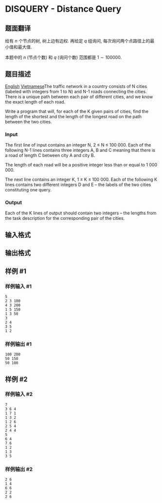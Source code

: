 # DISQUERY - Distance Query

## 题面翻译

给有 $n$ 个节点的树, 树上边有边权. 再给定 $q$ 组询问, 每次询问两个点路径上的最小值和最大值.

本题中的 $n$ (节点个数) 和 $q$ (询问个数) 范围都是 $1 \sim 100000$.

## 题目描述

[English](https://www.spoj.com/problems/DISQUERY/en/) [Vietnamese](https://www.spoj.com/problems/DISQUERY/vn/)The traffic network in a country consists of N cities (labeled with integers from 1 to N) and N-1 roads connecting the cities. There is a unique path between each pair of different cities, and we know the exact length of each road.

Write a program that will, for each of the K given pairs of cities, find the length of the shortest and the length of the longest road on the path between the two cities.

### Input

The first line of input contains an integer N, 2 ≤ N ≤ 100 000. Each of the following N-1 lines contains three integers A, B and C meaning that there is a road of length C between city A and city B.

The length of each road will be a positive integer less than or equal to 1 000 000.

The next line contains an integer K, 1 ≤ K ≤ 100 000. Each of the following K lines contains two different integers D and E – the labels of the two cities constituting one query.

### Output

Each of the K lines of output should contain two integers – the lengths from the task description for the corresponding pair of the cities.

## 输入格式

## 输出格式

## 样例 #1

### 样例输入 #1

```
5
2 3 100
4 3 200
1 5 150
1 3 50
3
2 4
3 5
1 2
```

### 样例输出 #1

```
100 200
50 150
50 100
```

## 样例 #2

### 样例输入 #2

```
7
3 6 4
1 7 1
1 3 2
1 2 6
2 5 4
2 4 4
5
6 4
7 6
1 2
1 3
3 5
```

### 样例输出 #2

```
2 6
1 4
6 6
2 2
2 6
```